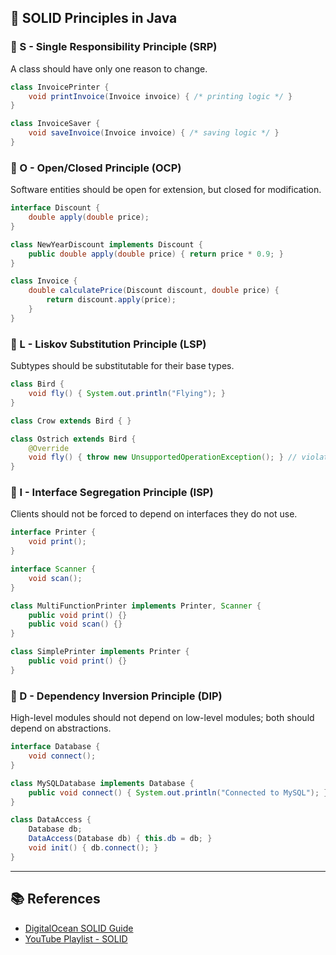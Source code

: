 ## 🧠 SOLID Principles in Java

### 🔹 S - Single Responsibility Principle (SRP)
A class should have only one reason to change.

```java
class InvoicePrinter {
    void printInvoice(Invoice invoice) { /* printing logic */ }
}

class InvoiceSaver {
    void saveInvoice(Invoice invoice) { /* saving logic */ }
}
```

### 🔹 O - Open/Closed Principle (OCP)
Software entities should be open for extension, but closed for modification.

```java
interface Discount {
    double apply(double price);
}

class NewYearDiscount implements Discount {
    public double apply(double price) { return price * 0.9; }
}

class Invoice {
    double calculatePrice(Discount discount, double price) {
        return discount.apply(price);
    }
}
```

### 🔹 L - Liskov Substitution Principle (LSP)
Subtypes should be substitutable for their base types.

```java
class Bird {
    void fly() { System.out.println("Flying"); }
}

class Crow extends Bird { }

class Ostrich extends Bird {
    @Override
    void fly() { throw new UnsupportedOperationException(); } // violates LSP
}
```

### 🔹 I - Interface Segregation Principle (ISP)
Clients should not be forced to depend on interfaces they do not use.

```java
interface Printer {
    void print();
}

interface Scanner {
    void scan();
}

class MultiFunctionPrinter implements Printer, Scanner {
    public void print() {}
    public void scan() {}
}

class SimplePrinter implements Printer {
    public void print() {}
}
```

### 🔹 D - Dependency Inversion Principle (DIP)
High-level modules should not depend on low-level modules; both should depend on abstractions.

```java
interface Database {
    void connect();
}

class MySQLDatabase implements Database {
    public void connect() { System.out.println("Connected to MySQL"); }
}

class DataAccess {
    Database db;
    DataAccess(Database db) { this.db = db; }
    void init() { db.connect(); }
}
```

---

## 📚 References
- [DigitalOcean SOLID Guide](https://www.digitalocean.com/community/conceptual_articles/s-o-l-i-d-the-first-five-principles-of-object-oriented-design)
- [YouTube Playlist - SOLID](https://www.youtube.com/playlist?list=PL6n9fhu94yhXjG1w2blMXUzyDrZ_eyOme)

